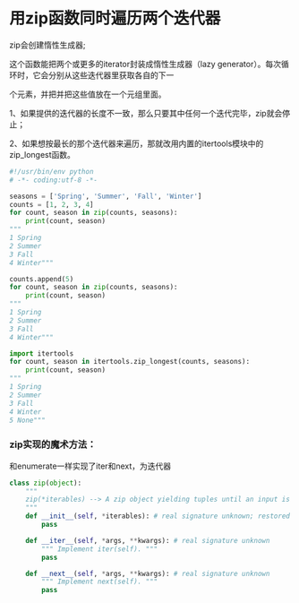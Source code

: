 # 用zip函数同时遍历两个迭代器

zip会创建惰性生成器;

这个函数能把两个或更多的iterator封装成惰性生成器（lazy generator）。每次循环时，它会分别从这些迭代器里获取各自的下一 

个元素，并把并把这些值放在一个元组里面。

1、如果提供的迭代器的长度不一致，那么只要其中任何一个迭代完毕，zip就会停止；

2、如果想按最长的那个迭代器来遍历，那就改用内置的itertools模块中的zip_longest函数。

```python
#!/usr/bin/env python
# -*- coding:utf-8 -*-

seasons = ['Spring', 'Summer', 'Fall', 'Winter']
counts = [1, 2, 3, 4]
for count, season in zip(counts, seasons):
    print(count, season)
"""
1 Spring
2 Summer
3 Fall
4 Winter"""

counts.append(5)
for count, season in zip(counts, seasons):
    print(count, season)
"""
1 Spring
2 Summer
3 Fall
4 Winter"""

import itertools
for count, season in itertools.zip_longest(counts, seasons):
    print(count, season)
"""
1 Spring
2 Summer
3 Fall
4 Winter
5 None"""
```



### zip实现的魔术方法：

和enumerate一样实现了iter和next，为迭代器

```python
class zip(object):
    """
    zip(*iterables) --> A zip object yielding tuples until an input is exhausted.
    """
    def __init__(self, *iterables): # real signature unknown; restored from __doc__
        pass

    def __iter__(self, *args, **kwargs): # real signature unknown
        """ Implement iter(self). """
        pass

    def __next__(self, *args, **kwargs): # real signature unknown
        """ Implement next(self). """
        pass
```


